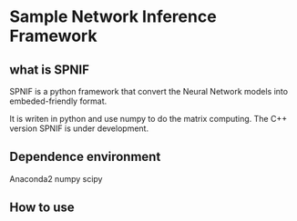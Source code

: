 # Sample Network Inference Framework
## what is SPNIF 
   SPNIF is a python framework that convert the Neural Network models into embeded-friendly format.
   
   It is writen in python and use numpy to do the matrix computing.
   The C++ version SPNIF is under development.
## Dependence environment
   Anaconda2 
   numpy 
   scipy
## How to use 
